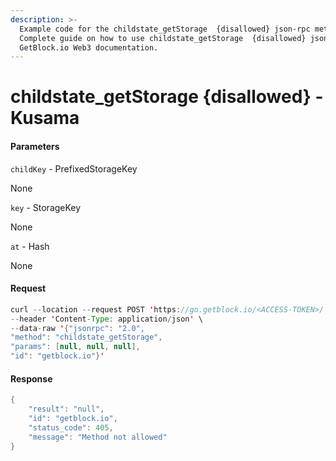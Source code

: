 ```yaml
---
description: >-
  Example code for the childstate_getStorage  {disallowed} json-rpc method.
  Сomplete guide on how to use childstate_getStorage  {disallowed} json-rpc in
  GetBlock.io Web3 documentation.
---
```


# childstate\_getStorage {disallowed} - Kusama

#### Parameters

`childKey` - PrefixedStorageKey

None

`key` - StorageKey

None

`at` - Hash

None

#### Request

```java
curl --location --request POST 'https://go.getblock.io/<ACCESS-TOKEN>/' \
--header 'Content-Type: application/json' \ 
--data-raw '{"jsonrpc": "2.0",
"method": "childstate_getStorage",
"params": [null, null, null],
"id": "getblock.io"}'
```

#### Response

```java
{
    "result": "null",
    "id": "getblock.io",
    "status_code": 405,
    "message": "Method not allowed"
}
```
